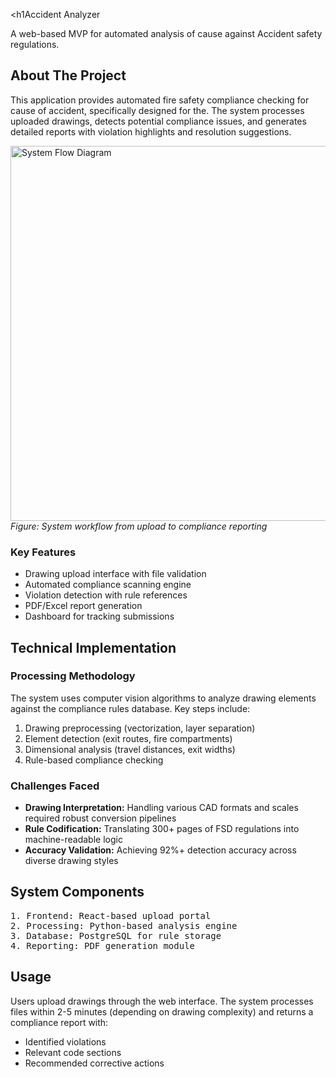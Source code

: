 <h1Accident Analyzer</h1>
<p>A web-based MVP for automated analysis of cause against Accident safety regulations.</p>

<h2>About The Project</h2>
<p>This application provides automated fire safety compliance checking for cause of accident, specifically designed for the. The system processes uploaded drawings, detects potential compliance issues, and generates detailed reports with violation highlights and resolution suggestions.</p>

<img src="https://example.com/flow-diagram.png" alt="System Flow Diagram" width="600">
<em>Figure: System workflow from upload to compliance reporting</em>

<h3>Key Features</h3>
<ul>
  <li>Drawing upload interface with file validation</li>
  <li>Automated compliance scanning engine</li>
  <li>Violation detection with rule references</li>
  <li>PDF/Excel report generation</li>
  <li>Dashboard for tracking submissions</li>
</ul>

<h2>Technical Implementation</h2>
<h3>Processing Methodology</h3>
<p>The system uses computer vision algorithms to analyze drawing elements against the compliance rules database. Key steps include:</p>
<ol>
  <li>Drawing preprocessing (vectorization, layer separation)</li>
  <li>Element detection (exit routes, fire compartments)</li>
  <li>Dimensional analysis (travel distances, exit widths)</li>
  <li>Rule-based compliance checking</li>
</ol>

<h3>Challenges Faced</h3>
<ul>
  <li><strong>Drawing Interpretation:</strong> Handling various CAD formats and scales required robust conversion pipelines</li>
  <li><strong>Rule Codification:</strong> Translating 300+ pages of FSD regulations into machine-readable logic</li>
  <li><strong>Accuracy Validation:</strong> Achieving 92%+ detection accuracy across diverse drawing styles</li>
</ul>

<h2>System Components</h2>
<pre>
1. Frontend: React-based upload portal
2. Processing: Python-based analysis engine
3. Database: PostgreSQL for rule storage
4. Reporting: PDF generation module
</pre>

<h2>Usage</h2>
<p>Users upload drawings through the web interface. The system processes files within 2-5 minutes (depending on drawing complexity) and returns a compliance report with:</p>
<ul>
  <li>Identified violations</li>
  <li>Relevant code sections</li>
  <li>Recommended corrective actions</li>
</ul>
